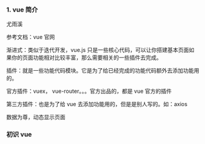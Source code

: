 ### 1. vue 简介

  尤雨溪

  参考文档：vue 官网
  
  渐进式：类似于迭代开发，vue.js 只是一些核心代码，可以让你搭建基本页面如果你的页面功能相对比较丰富，那么需要相关的一些插件去完成。

  插件：就是一些功能代码模块。它是为了给已经完成的功能代码额外去添加功能用的。

  官方插件：vuex， vue-router。。。官方出品的，都是 vue 官方的插件

  第三方插件：也是为了给 vue 去添加功能用的，但是是别人写的。如：axios

  数据为尊，动态显示页面

### 初识 vue
